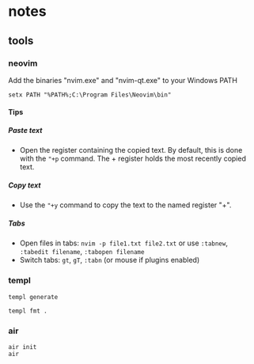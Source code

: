 # notes

## tools

### neovim

Add the binaries "nvim.exe" and "nvim-qt.exe" to your Windows PATH

```shell
setx PATH "%PATH%;C:\Program Files\Neovim\bin"
```

#### Tips

##### Paste text

- Open the register containing the copied text. By default, this is done with the `"+p` command. The + register holds the most recently copied text.

##### Copy text

- Use the `"+y` command to copy the text to the named register "+".

##### Tabs

- Open files in tabs: `nvim -p file1.txt file2.txt` or use `:tabnew`, `:tabedit filename`, `:tabopen filename`
- Switch tabs: `gt`, `gT`, `:tabn` (or mouse if plugins enabled)

### templ

```shell
templ generate
```

```shell
templ fmt .
```

### air

```shell
air init
air
```

